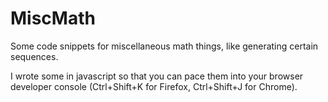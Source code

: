 # MiscMath

Some code snippets for miscellaneous math things, like generating certain sequences.

I wrote some in javascript so that you can pace them into your browser developer console (Ctrl+Shift+K for Firefox, Ctrl+Shift+J for Chrome).
